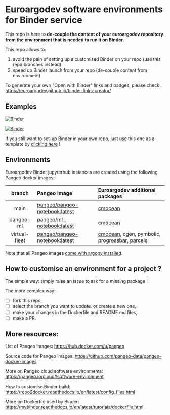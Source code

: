 # Euroargodev software environments for Binder service

This repo is here to **de-couple the content of your euroargodev repository from the environment that is needed to run it on Binder**.

This repo allows to:
1. avoid the pain of setting up a customised Binder on your repo (use this repo branches instead)
2. speed up Binder launch from your repo (de-couple content from environment)

To generate your own "Open with Binder" links and badges, please check: https://euroargodev.github.io/binder-links-creator/

## Examples

[![Binder](https://img.shields.io/static/v1.svg?logo=Jupyter&label=Binder&message=Open+argopy+demo&color=blue)](https://mybinder.org/v2/gh/euroargodev/binder-sandbox/main?urlpath=git-pull%3Frepo%3Dhttps%253A%252F%252Fgithub.com%252Feuroargodev%252Fargopy%26urlpath%3Dlab%252Ftree%252Fargopy%252Fdocs%252Ftryit.ipynb%26branch%3Dmaster)

[![Binder](https://img.shields.io/static/v1.svg?logo=Jupyter&label=Binder&message=Open+OSnet+demo&color=blue)](https://mybinder.org/v2/gh/euroargodev/binder-sandbox/pangeo-ml?urlpath=git-pull%3Frepo%3Dhttps%253A%252F%252Fgithub.com%252Feuroargodev%252FOSnet-GulfStream%26urlpath%3Dlab%252Ftree%252FOSnet-GulfStream%252Fdocs%252Fdemo-predictions.ipynb%26branch%3Dbinder)

If you still want to set-up Binder in your own repo, just use this one as a template by [clicking here](https://github.com/euroargodev/binder-sandbox/generate) !

## Environments
Euroargodev Binder jupyterhub instances are created using the following Pangeo docker images:

| branch | Pangeo image | Euroargodev additional packages |
|:---------:|:-------|:-------|
| main | [pangeo/pangeo-notebook:latest](https://github.com/pangeo-data/pangeo-docker-images/tree/master/pangeo-notebook/environment.yml) | [cmocean](https://matplotlib.org/cmocean/)
| pangeo-ml | [pangeo/ml-notebook:latest](https://github.com/pangeo-data/pangeo-docker-images/tree/master/ml-notebook/environment.yml) | [cmocean](https://matplotlib.org/cmocean/)
| virtual-fleet | [pangeo/pangeo-notebook:latest](https://github.com/pangeo-data/pangeo-docker-images/tree/master/ml-notebook/environment.yml) | [cmocean](https://matplotlib.org/cmocean/), cgen, pymbolic, progressbar, [parcels](https://github.com/OceanParcels/parcels)

Note that all Pangeo images [come with argopy installed](https://github.com/pangeo-data/pangeo-docker-images/pull/307).

## How to customise an environment for a project ? 

The simple way: simply raise an issue to ask for a missing package !

The more complex way:
- [ ] fork this repo,
- [ ] select the branch you want to update, or create a new one, 
- [ ] make your changes in the Dockerfile and README.md files, 
- [ ] make a PR.

## More resources:
List of Pangeo images: https://hub.docker.com/u/pangeo

Source code for Pangeo images: https://github.com/pangeo-data/pangeo-docker-images

More on Pangeo cloud software environments: https://pangeo.io/cloud#software-environment

How to customise Binder build: https://repo2docker.readthedocs.io/en/latest/config_files.html

More on Dockerfile used by Binder: https://mybinder.readthedocs.io/en/latest/tutorials/dockerfile.html
